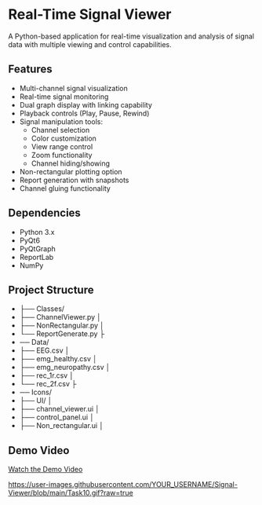# Real-Time Signal Viewer

A Python-based application for real-time visualization and analysis of signal data with multiple viewing and control capabilities.

## Features

- Multi-channel signal visualization
- Real-time signal monitoring 
- Dual graph display with linking capability
- Playback controls (Play, Pause, Rewind)
- Signal manipulation tools:
  - Channel selection
  - Color customization
  - View range control
  - Zoom functionality
  - Channel hiding/showing
- Non-rectangular plotting option
- Report generation with snapshots
- Channel gluing functionality

## Dependencies

- Python 3.x
- PyQt6
- PyQtGraph
- ReportLab
- NumPy

## Project Structure

- ├── Classes/ 
- ├── ChannelViewer.py │ 
- ├── NonRectangular.py │
- └── ReportGenerate.py ├
- ── Data/ 
- ├── EEG.csv │ 
- ├── emg_healthy.csv │
- ├── emg_neuropathy.csv │ 
- ├── rec_1r.csv │
- └── rec_2f.csv ├
- ── Icons/ 
- ├── UI/ │
- ├── channel_viewer.ui │
- ├── control_panel.ui │ 
- ├── Non_rectangular.ui │


## Demo Video

[Watch the Demo Video](https://github.com/yasmine-msg79/Signal-Viewer/blob/main/Data/Task10.gif)

https://user-images.githubusercontent.com/YOUR_USERNAME/Signal-Viewer/blob/main/Task10.gif?raw=true
